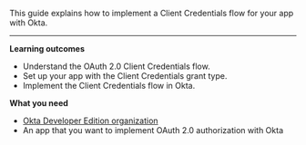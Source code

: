 This guide explains how to implement a Client Credentials flow for your app with Okta.

---

**Learning outcomes**

* Understand the OAuth 2.0 Client Credentials flow.
* Set up your app with the Client Credentials grant type.
* Implement the Client Credentials flow in Okta.

**What you need**

* [Okta Developer Edition organization](https://developer.okta.com/signup)
* An app that you want to implement OAuth 2.0 authorization with Okta

<ApiAmProdWarning />